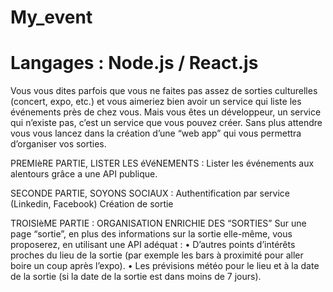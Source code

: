 # My_event
# Langages : Node.js / React.js

Vous vous dites parfois que vous ne faites pas assez de sorties culturelles (concert, expo, etc.) et vous
aimeriez bien avoir un service qui liste les événements près de chez vous. Mais vous êtes un développeur,
un service qui n’existe pas, c’est un service que vous pouvez créer. Sans plus attendre vous vous lancez dans
la création d’une “web app” qui vous permettra d’organiser vos sorties.

PREMIèRE PARTIE, LISTER LES éVéNEMENTS :
Lister les événements aux alentours grâce a une API publique.

SECONDE PARTIE, SOYONS SOCIAUX :
Authentification par service (Linkedin, Facebook)
Création de sortie

TROISIèME PARTIE : ORGANISATION ENRICHIE DES “SORTIES”
Sur une page “sortie”, en plus des informations sur la sortie elle-même, vous proposerez, en utilisant une
API adéquat :
• D’autres points d’intérêts proches du lieu de la sortie (par exemple les bars à proximité pour aller boire
un coup après l’expo).
• Les prévisions météo pour le lieu et à la date de la sortie (si la date de la sortie est dans moins de 7
jours).